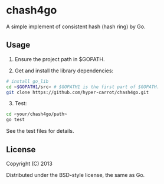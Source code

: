 chash4go
========

A simple implement of consistent hash (hash ring) by Go.

## Usage

1. Ensure the project path in $GOPATH.

2. Get and install the library dependencies: 

```bash
# install go_lib
cd <$GOPATH1/src> # $GOPATH1 is the first part of $GOPATH.
git clone https://github.com/hyper-carrot/chash4go.git
```

3. Test:

```bash
cd <your/chash4go/path>
go test
```

See the test files for details. 

## License
 
Copyright (C) 2013

Distributed under the BSD-style license, the same as Go.

